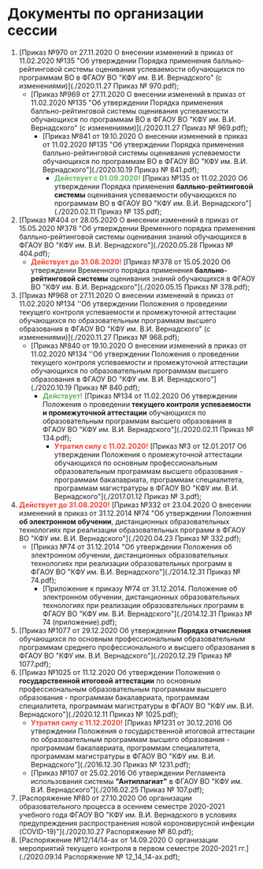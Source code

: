 # Документы по организации сессии

1. [Приказ №970 от 27.11.2020 О внесении изменений в приказ от 11.02.2020 №135 "Об утверждении Порядка применения балльно-рейтинговой системы оценивания успеваемости обучающихся по программам ВО в ФГАОУ ВО "КФУ им. В.И. Вернадского" (с изменениями)](./2020.11.27 Приказ № 970.pdf);
   - [Приказ №969 от 27.11.2020 О внесении изменений в приказ от 11.02.2020 №135 "Об утверждении Порядка применения балльно-рейтинговой системы оценивания успеваемости обучающихся по программам ВО в ФГАОУ ВО "КФУ им. В.И. Вернадского" (с изменениями)](./2020.11.27 Приказ № 969.pdf);
     - [Приказ №841 от 19.10.2020 О внесении изменений в приказ от 11.02.2020 №135 "Об утверждении Порядка применения балльно-рейтинговой системы оценивания успеваемости обучающихся по программам ВО в ФГАОУ ВО "КФУ им. В.И. Вернадского"](./2020.10.19 Приказ № 841.pdf);
       - <span style="color:#5cb85c">**Действует с 01.09.2020!**</span> [Приказ №135 от 11.02.2020 Об утверждении Порядка применения **балльно-рейтинговой системы** оценивания успеваемости обучающихся по программам ВО в ФГАОУ ВО "КФУ им. В.И. Вернадского"](./2020.02.11 Приказ № 135.pdf);
2. [Приказ №404 от 28.05.2020 О внесении изменений в приказ от 15.05.2020 №378 "Об утверждении Временного порядка применения балльно-рейтинговой системы оценивания знаний обучающихся в ФГАОУ ВО "КФУ им. В.И. Вернадского"](./2020.05.28 Приказ № 404.pdf);
   - <span style="color:#F44336">**Действует до 31.08.2020!**</span> [Приказ №378 от 15.05.2020 Об утверждении Временного порядка применения **балльно-рейтинговой системы** оценивания знаний обучающихся в ФГАОУ ВО "КФУ им. В.И. Вернадского"](./2020.05.15 Приказ № 378.pdf);
3. [Приказ №968 от 27.11.2020 О внесении изменений в приказ от 11.02.2020 №134 ''Об утверждении Положения о проведении текущего контроля успеваемости и промежуточной аттестации обучающихся по образовательным программам высшего образования в ФГАОУ ВО "КФУ им. В.И. Вернадского" (с изменениями)](./2020.11.27 Приказ № 968.pdf);
   - [Приказ №840 от 19.10.2020 О внесении изменений в приказ от 11.02.2020 №134 ''Об утверждении Положения о проведении текущего контроля успеваемости и промежуточной аттестации обучающихся по образовательным программам высшего образования в ФГАОУ ВО "КФУ им. В.И. Вернадского"](./2020.10.19 Приказ № 840.pdf);
     - <span style="color:#5cb85c">**Действует!**</span> [Приказ №134 от 11.02.2020 Об утверждении Положения о проведении **текущего контроля успеваемости и промежуточной аттестации** обучающихся по образовательным программам высшего образования в ФГАОУ ВО "КФУ им. В.И. Вернадского"](./2020.02.11 Приказ № 134.pdf);
       - <span style="color:#F44336">**Утратил силу с 11.02.2020!**</span> [Приказ №3 от 12.01.2017 Об утверждении Положения о промежуточной аттестации обучающихся по основным профессиональным образовательным программам высшего образования - программам бакалавриата, программам специалитета, программам магистратуры в ФГАОУ ВО "КФУ им. В.И. Вернадского"](./2017.01.12 Приказ № 3.pdf);
4. <span style="color:#F44336">**Действует до 31.08.2020!**</span> [Приказ №332 от 23.04.2020 О внесении изменений в приказ от 31.12.2014 №74 "Об утверждении Положения **об электронном обучении**, дистанционных образовательных технологиях при реализации образовательных программ в ФГАОУ ВО "КФУ им. В.И. Вернадского"](./2020.04.23 Приказ № 332.pdf);
   - [Приказ №74 от 31.12.2014 "Об утверждении Положения об электронном обучении, дистанционных образовательных технологиях при реализации образовательных программ в ФГАОУ ВО "КФУ им. В.И. Вернадского"](./2014.12.31 Приказ № 74.pdf);
     - [Приложение к приказу №74 от 31.12.2014. Положение об электронном обучении, дистанционных образовательных технологиях при реализации образовательных программ в ФГАОУ ВО "КФУ им. В.И. Вернадского"](./2014.12.31 Приказ № 74 (приложение).pdf);
5. [Приказ №1077 от 29.12.2020 Об утверждении **Порядка отчисления** обучающихся по основным профессиональным образовательным программам среднего профессионального и высшего образования в ФГАОУ ВО "КФУ им. В.И. Вернадского"](./2020.12.29 Приказ № 1077.pdf);
6. [Приказ №1025 от 11.12.2020 Об утверждении Положения о **государственной итоговой аттестации** по основным профессиональным образовательным программам высшего образования - программам бакалавриата, программам специалитета, программам магистратуры в ФГАОУ ВО "КФУ им. В.И. Вернадского"](./2020.12.11 Приказ № 1025.pdf);
   - <span style="color:#F44336">**Утратил силу с 11.12.2020!**</span> [Приказ №1231 от 30.12.2016 Об утверждении Положения о государственной итоговой аттестации по образовательным программам высшего образования - программам бакалавриата, программам специалитета, программам магистратуры в ФГАОУ ВО "КФУ им. В.И. Вернадского"](./2016.12.30 Приказ № 1231.pdf);
   - [Приказ №107 от 25.02.2016 Об утверждении Регламента использования системы **"Антиплагиат"** в ФГАОУ ВО "КФУ им. В.И. Вернадского"](./2016.02.25 Приказ № 107.pdf);
7. [Распоряжение №80 от 27.10.2020 Об организации образовательного процесса в осеннем семестре 2020-2021 учебного года ФГАОУ ВО "КФУ им. В.И. Вернадского в условиях предупреждения распространения новой короновирусной инфекции (COVID-19)"](./2020.10.27 Распоряжение № 80.pdf);
8. [Распоряжение №12/14/14-ах от 14.09.2020 О организации мероприятий текущего контроля в первом семестре 2020-2021 гг.](./2020.09.14 Распоряжение № 12_14_14-ах.pdf);